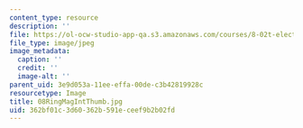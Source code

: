 ```yaml
---
content_type: resource
description: ''
file: https://ol-ocw-studio-app-qa.s3.amazonaws.com/courses/8-02t-electricity-and-magnetism-spring-2005/362bf01c3d60362b591eceef9b2b02fd_08RingMagIntThumb.jpg
file_type: image/jpeg
image_metadata:
  caption: ''
  credit: ''
  image-alt: ''
parent_uid: 3e9d053a-11ee-effa-00de-c3b42819928c
resourcetype: Image
title: 08RingMagIntThumb.jpg
uid: 362bf01c-3d60-362b-591e-ceef9b2b02fd
---
```

